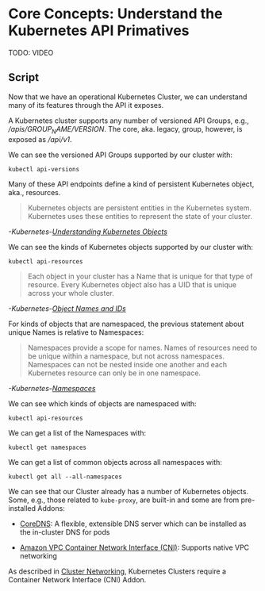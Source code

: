 # Core Concepts: Understand the Kubernetes API Primatives

TODO: VIDEO

## Script

Now that we have an operational Kubernetes Cluster, we can understand many of its features through the API it exposes.

A Kubernetes cluster supports any number of versioned API Groups, e.g., */apis/$GROUP_NAME/$VERSION*. The core, aka. legacy, group, however, is exposed as */api/v1*.

We can see the versioned API Groups supported by our cluster with:

```plaintext
kubectl api-versions
```

Many of these API endpoints define a kind of persistent Kubernetes object, aka., resources.

> Kubernetes objects are persistent entities in the Kubernetes system. Kubernetes uses these entities to represent the state of your cluster.

*-Kubernetes-[Understanding Kubernetes Objects](https://kubernetes.io/docs/concepts/overview/working-with-objects/kubernetes-objects/)*

We can see the kinds of Kubernetes objects supported by our cluster with:

```plaintext
kubectl api-resources
```

> Each object in your cluster has a Name that is unique for that type of resource. Every Kubernetes object also has a UID that is unique across your whole cluster.

*-Kubernetes-[Object Names and IDs](https://kubernetes.io/docs/concepts/overview/working-with-objects/names/)*

For kinds of objects that are namespaced, the previous statement about unique Names is relative to Namespaces:

> Namespaces provide a scope for names. Names of resources need to be unique within a namespace, but not across namespaces. Namespaces can not be nested inside one another and each Kubernetes resource can only be in one namespace.

*-Kubernetes-[Namespaces](https://kubernetes.io/docs/concepts/overview/working-with-objects/namespaces/)*

We can see which kinds of objects are namespaced with:

```plaintext
kubectl api-resources
```

We can get a list of the Namespaces with:

```plaintext
kubectl get namespaces
```

We can get a list of common objects across all namespaces with:

```plaintext
kubectl get all --all-namespaces
```

We can see that our Cluster already has a number of Kubernetes objects. Some, e.g., those related to `kube-proxy`, are built-in and some are from pre-installed Addons:

* [CoreDNS](https://coredns.io/): A flexible, extensible DNS server which can be installed as the in-cluster DNS for pods

* [Amazon VPC Container Network Interface (CNI)](https://docs.aws.amazon.com/eks/latest/userguide/pod-networking.html): Supports native VPC networking

As described in [Cluster Networking](https://kubernetes.io/docs/concepts/cluster-administration/networking/), Kubernetes Clusters require a Container Network Interface (CNI) Addon.
